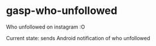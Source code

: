 # gasp-who-unfollowed
Who unfollowed on instagram :O

Current state: sends Android notification of who unfollowed
